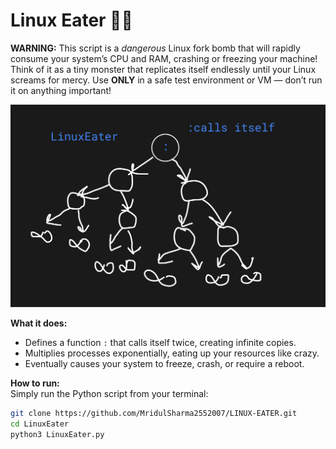 

# Linux Eater 🐧💥

**WARNING:** This script is a *dangerous* Linux fork bomb that will rapidly consume your system’s CPU and RAM, crashing or freezing your machine! Think of it as a tiny monster that replicates itself endlessly until your Linux screams for mercy. Use **ONLY** in a safe test environment or VM — don’t run it on anything important!

![Representation](Image/Representation.png)

**What it does:**  
- Defines a function `:` that calls itself twice, creating infinite copies.  
- Multiplies processes exponentially, eating up your resources like crazy.  
- Eventually causes your system to freeze, crash, or require a reboot.

**How to run:**  
Simply run the Python script from your terminal:  
```bash
git clone https://github.com/MridulSharma2552007/LINUX-EATER.git
cd LinuxEater
python3 LinuxEater.py
